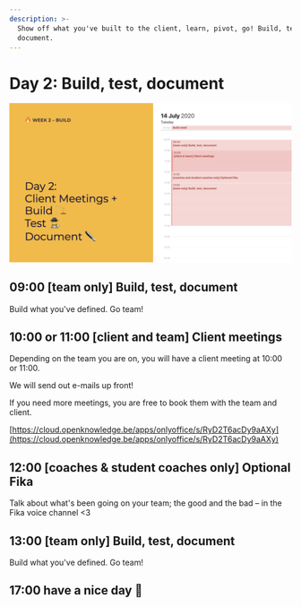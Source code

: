 ```yaml
---
description: >-
  Show off what you've built to the client, learn, pivot, go! Build, test and
  document.
---
```


# Day 2: Build, test, document

![](../../.gitbook/assets/osoc-2020-cal-week-2.002%20%281%29.jpeg)

## 09:00 \[team only\] Build, test, document

Build what you've defined. Go team!

## **10:00 or 11:00** \[client and team\] Client meetings

Depending on the team you are on, you will have a client meeting at 10:00 or 11:00.

We will send out e-mails up front!

If you need more meetings, you are free to book them with the team and client.

[https://cloud.openknowledge.be/apps/onlyoffice/s/RyD2T6acDy9aAXy](https://cloud.openknowledge.be/apps/onlyoffice/s/RyD2T6acDy9aAXy)

## 12:00 \[coaches & student coaches only\] Optional Fika

Talk about what's been going on your team; the good and the bad – in the Fika voice channel &lt;3

## 13:00 \[team only\] Build, test, document

Build what you've defined. Go team!

## 17:00 have a nice day 🥳

